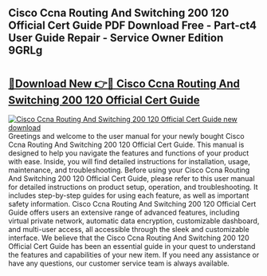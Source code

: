 ## Cisco Ccna Routing And Switching 200 120 Official Cert Guide PDF Download Free - Part-ct4 User Guide Repair - Service Owner Edition 9GRLg

# <h2><a href="http://bc64319.oget.top/?id=Cisco+Ccna+Routing+And+Switching+200+120+Official+Cert+Guide">🔗Download New 👉🔴 Cisco Ccna Routing And Switching 200 120 Official Cert Guide</a></h2>

[![Cisco Ccna Routing And Switching 200 120 Official Cert Guide new download](https://i.imgur.com/5g1atiW.png)](http://bc64319.oget.top/?id=Cisco+Ccna+Routing+And+Switching+200+120+Official+Cert+Guide)
Greetings and welcome to the user manual for your newly bought Cisco Ccna Routing And Switching 200 120 Official Cert Guide. This manual is designed to help you navigate the features and functions of your product with ease. Inside, you will find detailed instructions for installation, usage, maintenance, and troubleshooting. Before using your Cisco Ccna Routing And Switching 200 120 Official Cert Guide, please refer to this user manual for detailed instructions on product setup, operation, and troubleshooting. It includes step-by-step guides for using each feature, as well as important safety information. Cisco Ccna Routing And Switching 200 120 Official Cert Guide offers users an extensive range of advanced features, including virtual private network, automatic data encryption, customizable dashboard, and multi-user access, all accessible through the sleek and customizable interface. We believe that the Cisco Ccna Routing And Switching 200 120 Official Cert Guide has been an essential guide in your quest to understand the features and capabilities of your new item. If you need any assistance or have any questions, our customer service team is always available.
